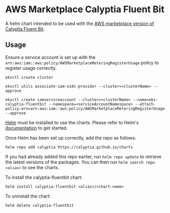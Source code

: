 # AWS Marketplace Calyptia Fluent Bit

A helm chart intended to be used with the [AWS marketplace version of Calyptia Fluent Bit](https://aws.amazon.com/marketplace/pp/prodview-z2en74bwhkfug).

## Usage

Ensure a service account is set up with the `arn:aws:iam::aws:policy/AWSMarketplaceMeteringRegisterUsage` policy to register usage correctly.

```shell
eksctl create cluster

eksctl utils associate-iam-oidc-provider --cluster=<clusterName> --approve

eksctl create iamserviceaccount --cluster=<clusterName> --name=eks-calyptia-fluentbit --namespace=<serviceAccountNamespace> --attach-policy-arn=arn:aws:iam::aws:policy/AWSMarketplaceMeteringRegisterUsage --approve
```

[Helm](https://helm.sh) must be installed to use the charts.  Please refer to
Helm's [documentation](https://helm.sh/docs) to get started.

Once Helm has been set up correctly, add the repo as follows:

```shell
helm repo add calyptia https://calyptia.github.io/charts
```

If you had already added this repo earlier, run `helm repo update` to retrieve
the latest versions of the packages.  You can then run `helm search repo
<alias>` to see the charts.

To install the calyptia-fluentbit chart:

```shell
helm install calyptia-fluentbit <alias>/<chart-name>
```

To uninstall the chart:

```shell
helm delete calyptia-fluentbit
```
